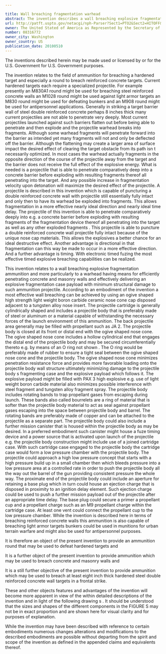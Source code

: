 ```yaml
---

title: Wall breaching fragmentation warhead
abstract: The invention describes a wall breaching explosive fragmentation ammunition and further a warhead having means for efficiently penetrating concrete and masonry walls, effectively delivering an explosive fragmentation case payload with minimum structural damage to the ammunition's projectile body. The effective wall breaching is achieved using an ogive-shaped, high strength, light weight boron carbide ceramic nose cone cap disposed adjacent to a tungsten alloy nose insert, at the fore of the ammunition. The projectile body is generally cylindrically shaped, preferably made of steel or aluminum to withstand expected forces in the launch environment. The ogive-shaped nose cone may be secured circumferentially to the projectile body with a rubber O-ring to ensure a tight seal. The ogive-shaped nose cone minimizes the penetration resistance force and provides more favorable loading onto the ammunition projectile's wall structure, ultimately minimizing the damage to the projectile's fragmenting case and the explosive payload which follows it. The remaining back projectile area may be filled with propellant. Use of light-weight boron carbide material also minimizes interference with possible steel fragment and tungsten alloy fragment spray. The projectile body includes rotating bands to trap propellant gases from escaping during launch which bands can be attached to the projectile body as a separate part.
url: http://patft.uspto.gov/netacgi/nph-Parser?Sect1=PTO2&Sect2=HITOFF&p=1&u=%2Fnetahtml%2FPTO%2Fsearch-adv.htm&r=1&f=G&l=50&d=PALL&S1=08316772&OS=08316772&RS=08316772
owner: The United Stated of America as Represented by the Secretary of the Army
number: 08316772
owner_city: Washington
owner_country: US
publication_date: 20100510
---
```

The inventions described herein may be made used or licensed by or for the U.S. Government for U.S. Government purposes.

The invention relates to the field of ammunition for breaching a hardened target and especially a round to breach reinforced concrete targets. Current hardened targets each require a specialized projectile. For example presently an M830A1 round might be used for breaching steel reinforced concrete walls an M1028 round might be used against light armor targets an M830 round might be used for defeating bunkers and an M908 round might be used for antipersonnel applications. Generally in striking a target barrier wall of steel double reinforced concrete perhaps 8 inches thick many current projectiles are not able to penetrate very deeply. Most current projectiles launched against such barriers flatten out before being able to penetrate and then explode and the projectile warhead breaks into fragments. Although some warhead fragments will penetrate forward into the barrier as intended yet many fragments will not and only be deflected off the barrier. Although the flattening may create a larger area of surface impact the desired effect of clearing the target obstacle from its path isn t necessarily optimized. In most cases the warhead actually fragments in the opposite direction of the course of the projectile away from the target and the barrier does not receive the full effect of the explosive energy. What is needed is a projectile that is able to penetrate comparatively deep into a concrete barrier before exploding with resulting fragments thereof all penetrating into the target. And any possible increase in fragmentation velocity upon detonation will maximize the desired effect of the projectile. A projectile is described in this invention which is capable of puncturing a double reinforced concrete wall with projectile still essentially fully intact and only then to have its warhead be exploded into fragments. This allows fragmentation in a more effective nearly ideal direction and nearly ideal time delay. The projectile of this invention is able to penetrate comparatively deeply into e.g. a concrete barrier before exploding with resulting fragments of the fragmentation device thereof all penetrating into the target as well as any other exploded fragments . This projectile is able to puncture a double reinforced concrete wall projectile fully intact because of the unique nose cap materials. This allows the explosives a better chance for an ideal destructive effect. Another advantage is directional in that fragmentation can this way be made to occur in a more effective direction. And a further advantage is timing. With electronic timed fuzing the most effective timed explosive breaching capabilities can be realized.

This invention relates to a wall breaching explosive fragmentation ammunition and more particularly to a warhead having means for efficiently penetrating concrete and masonry walls and effectively delivering an explosive fragmentation case payload with minimum structural damage to such ammunition projectile. According to an embodiment of the invention a most effective wall breaching can be achieved by using an ogive shaped high strength light weight boron carbide ceramic nose cone cap disposed adjacent to a tungsten alloy nose insert. The projectile cartridge is generally cylindrically shaped and includes a projectile body that is preferably made of steel or aluminum or a material capable of withstanding the necessary forces of the launch environment of this ammunition. The back projectile area generally may be filled with propellant such as JA 2. The projectile body is closed at its front or distal end with the ogive shaped nose cone. The ogive shaped nose cone includes a hollow cylindrical end that engages the distal end of the projectile body and may be secured circumferentially thereto e.g. by means of an O ring not shown . The O ring would be preferably made of rubber to ensure a tight seal between the ogive shaped nose cone and the projectile body. The ogive shaped nose cone minimizes penetration resistance force and provides more favorable loading onto the projectile body wall structure ultimately minimizing damage to the projectile body s fragmenting case and the explosive payload which follows it. The explosive payload might be filled with PAX 3 high explosive e.g. use of light weight boron carbide material also minimizes possible interference with steel fragment and tungsten alloy fragment spray. The projectile body includes rotating bands to trap propellant gases from escaping during launch. These bands also called bourrelets are a ring of material that is softer than the projectile body material to act as seal against propellant gases escaping into the space between projectile body and barrel. The rotating bands are preferably made of copper and can be attached to the projectile as a separate part. The projectile body could also include a further mission canister that is housed within the projectile body as may be desired. In a preferred embodiment such canister might house a fuze timing device and a power source that is activated upon launch of the projectile e.g. the projectile body construction might include use of a joined cartridge case. With such cartridge case engaged to the projectile body the cartridge case would form a low pressure chamber with the projectile body. The projectile could approach a high low pressure concept that starts with a high pressure build up in a small chamber then which bleeds pressure into a low pressure area at a controlled rate in order to push the projectile body all the way out the barrel of the gun providing consistent pressure the whole way. The proximate end of the projectile body could include an aperture for retaining a base plug which in turn could house an ejection charge that is disposed in proximity to an ignition delay element. Such ejection charge could be used to push a further mission payload out of the projectile after an appropriate time delay. The base plug could secure a primer a propellant cup and a propellant charge such as an M9 propellant charge within the cartridge case. At least one vent could connect the propellant cup to the low pressure chamber. While the invention is described here in terms of breaching reinforced concrete walls this ammunition is also capable of breaching light armor targets bunkers could be used in munitions for urban terrain warfare and might also be used for antipersonnel purposes.

It is therefore an object of the present invention to provide an ammunition round that may be used to defeat hardened targets and 

It is a further object of the present invention to provide ammunition which may be used to breach concrete and masonry walls and 

It is a still further objective of the present invention to provide ammunition which may be used to breach at least eight inch thick hardened steel double reinforced concrete wall targets in a frontal strike.

These and other objects features and advantages of the invention will become more apparent in view of the within detailed descriptions of the invention and in light of the following drawing s . It should be understood that the sizes and shapes of the different components in the FIGURE S may not be in exact proportion and are shown here for visual clarity and for purposes of explanation.

While the invention may have been described with reference to certain embodiments numerous changes alterations and modifications to the described embodiments are possible without departing from the spirit and scope of the invention as defined in the appended claims and equivalents thereof.


